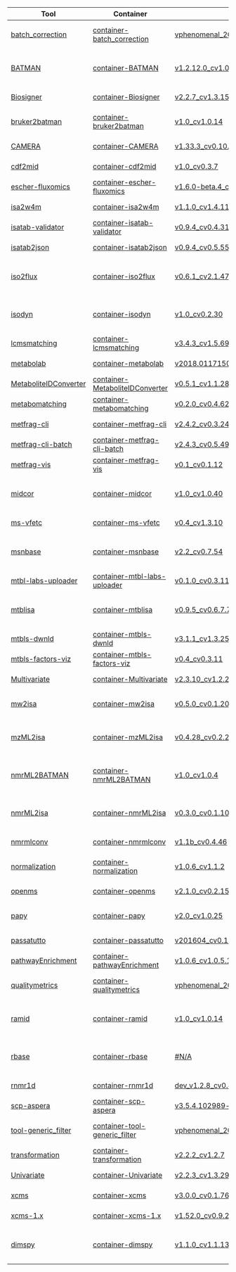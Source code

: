| Tool | Container | Tag | Maintainer | Affiliation |
|------|-----------|-----|------------|-------------|
| [batch_correction](https://github.com/phnmnl/container-batch_correction) | [container-batch_correction](https://github.com/phnmnl/container-batch_correction/releases/tag/vphenomenal_2018_02_22_cv0.3) | [vphenomenal_2018_02_22_cv0.3.7](http://phenomenal-h2020.eu/jenkins/job/container-batch_correction/7/) | Pierrick Roger, Nils Paulh | CEA |
| [BATMAN](https://github.com/phnmnl/container-batman) | [container-BATMAN](https://github.com/phnmnl/container-batman/releases/tag/v1.2.12.0_cv1.0) | [v1.2.12.0_cv1.0.65](http://phenomenal-h2020.eu/jenkins/job/container-BATMAN/65/) | Jianliang Gao / Pablo Moreno | Imperial College London, EMBL-EBI |
| [Biosigner](https://github.com/phnmnl/container-biosigner) | [container-Biosigner](https://github.com/phnmnl/container-biosigner/releases/tag/v2.2.7_cv1.3) | [v2.2.7_cv1.3.15](http://phenomenal-h2020.eu/jenkins/job/container-Biosigner/15/) | Pierrick Roger | CEA |
| [bruker2batman](https://github.com/phnmnl/container-bruker2batman) | [container-bruker2batman](https://github.com/phnmnl/container-bruker2batman/releases/tag/v1.0_cv1.0) | [v1.0_cv1.0.14](http://phenomenal-h2020.eu/jenkins/job/container-bruker2batman/14/) | Evangelos Handakas | Imperial College London |
| [CAMERA](https://github.com/phnmnl/container-camera) | [container-CAMERA](https://github.com/phnmnl/container-camera/releases/tag/v1.33.3_cv0.10) | [v1.33.3_cv0.10.59](http://phenomenal-h2020.eu/jenkins/job/container-CAMERA/59/) | Christoph Ruttkies | IPB Halle |
| [cdf2mid](https://github.com/phnmnl/container-cdf2mid) | [container-cdf2mid](https://github.com/phnmnl/container-cdf2mid/releases/tag/v1.0_cv0.3) | [v1.0_cv0.3.7](http://phenomenal-h2020.eu/jenkins/job/container-cdf2mid/7/) | Vitaly Selivanov | U. Barcelona |
| [escher-fluxomics](https://github.com/phnmnl/container-escher-fluxomics) | [container-escher-fluxomics](https://github.com/phnmnl/container-escher-fluxomics/releases/tag/v1.6.0-beta.4_cv1.0) | [v1.6.0-beta.4_cv1.0.9](http://phenomenal-h2020.eu/jenkins/job/container-escher-fluxomics/9/) | Pablo Moreno | EMBL-EBI |
| [isa2w4m](https://github.com/phnmnl/container-isa2w4m) | [container-isa2w4m](https://github.com/phnmnl/container-isa2w4m/releases/tag/v1.1.0_cv1.4) | [v1.1.0_cv1.4.11](http://phenomenal-h2020.eu/jenkins/job/container-isa2w4m/11/) | Pierrick Roger | CEA |
| [isatab-validator](https://github.com/phnmnl/container-isatab-validator) | [container-isatab-validator](https://github.com/phnmnl/container-isatab-validator/releases/tag/v0.9.4_cv0.4) | [v0.9.4_cv0.4.31](http://phenomenal-h2020.eu/jenkins/job/container-isatab-validator/31/) | David Johnson | U. of Oxford |
| [isatab2json](https://github.com/phnmnl/container-isatab2json) | [container-isatab2json](https://github.com/phnmnl/container-isatab2json/releases/tag/v0.9.4_cv0.5) | [v0.9.4_cv0.5.55](http://phenomenal-h2020.eu/jenkins/job/container-isatab2json/55/) | David Johnson | U. of Oxford |
| [iso2flux](https://github.com/phnmnl/container-iso2flux) | [container-iso2flux](https://github.com/phnmnl/container-iso2flux/releases/tag/v0.6.1_cv2.1) | [v0.6.1_cv2.1.47](http://phenomenal-h2020.eu/jenkins/job/container-iso2flux/47/) | Pablo Moreno, Pedro Atauri | EMBL-EBI, U. of Barcelona |
| [isodyn](https://github.com/phnmnl/container-isodyn) | [container-isodyn](https://github.com/phnmnl/container-isodyn/releases/tag/v1.0_cv0.2) | [v1.0_cv0.2.30](http://phenomenal-h2020.eu/jenkins/job/container-isodyn/30/) | Pablo Moreno, Vitaly Selivanov | EMBL-EBI, U. of Barcelona |
| [lcmsmatching](https://github.com/phnmnl/container-lcmsmatching) | [container-lcmsmatching](https://github.com/phnmnl/container-lcmsmatching/releases/tag/v3.4.3_cv1.5) | [v3.4.3_cv1.5.69](http://phenomenal-h2020.eu/jenkins/job/container-lcmsmatching/69/) | Pierrick Roger | CEA |
| [metabolab](https://github.com/phnmnl/container-metabolab) | [container-metabolab](https://github.com/phnmnl/container-metabolab/releases/tag/v2018.01171502_cv0.1) | [v2018.01171502_cv0.1.84](http://phenomenal-h2020.eu/jenkins/job/container-metabolab/84/) | Michelle Thompson | U. of Birmingham |
| [MetaboliteIDConverter](https://github.com/phnmnl/container-metaboliteidconverter) | [container-MetaboliteIDConverter](https://github.com/phnmnl/container-metaboliteidconverter/releases/tag/v0.5.1_cv1.1) | [v0.5.1_cv1.1.28](http://phenomenal-h2020.eu/jenkins/job/container-MetaboliteIDConverter/28/) | Benjamin Merlet | INRA |
| [metabomatching](https://github.com/phnmnl/container-metabomatching) | [container-metabomatching](https://github.com/phnmnl/container-metabomatching/releases/tag/v0.2.0_cv0.4) | [v0.2.0_cv0.4.62](http://phenomenal-h2020.eu/jenkins/job/container-metabomatching/62/) | Rico Rueedi | U. of Lausanne |
| [metfrag-cli](https://github.com/phnmnl/container-metfrag-cli) | [container-metfrag-cli](https://github.com/phnmnl/container-metfrag-cli/releases/tag/v2.4.2_cv0.3) | [v2.4.2_cv0.3.24](http://phenomenal-h2020.eu/jenkins/job/container-metfrag-cli/24/) | Christoph Ruttkies | IPB Halle |
| [metfrag-cli-batch](https://github.com/phnmnl/container-metfrag-cli-batch) | [container-metfrag-cli-batch](https://github.com/phnmnl/container-metfrag-cli-batch/releases/tag/v2.4.3_cv0.5) | [v2.4.3_cv0.5.49](http://phenomenal-h2020.eu/jenkins/job/container-metfrag-cli-batch/49/) | Christoph Ruttkies | IPB Halle |
| [metfrag-vis](https://github.com/phnmnl/container-metfrag-vis) | [container-metfrag-vis](https://github.com/phnmnl/container-metfrag-vis/releases/tag/v0.1_cv0.1) | [v0.1_cv0.1.12](http://phenomenal-h2020.eu/jenkins/job/container-metfrag-vis/12/) | Christoph Ruttkies | IPB Halle |
| [midcor](https://github.com/phnmnl/container-midcor) | [container-midcor](https://github.com/phnmnl/container-midcor/releases/tag/v1.0_cv1.0) | [v1.0_cv1.0.40](http://phenomenal-h2020.eu/jenkins/job/container-midcor/40/) | Pablo Moreno, Vitaly Selivanov | EMBL-EBI, U. of Barcelona |
| [ms-vfetc](https://github.com/phnmnl/container-ms-vfetc) | [container-ms-vfetc](https://github.com/phnmnl/container-ms-vfetc/releases/tag/v0.4_cv1.3) | [v0.4_cv1.3.10](http://phenomenal-h2020.eu/jenkins/job/container-ms-vfetc/10/) | Michael van Vliet | Leiden University |
| [msnbase](https://github.com/phnmnl/container-msnbase) | [container-msnbase](https://github.com/phnmnl/container-msnbase/releases/tag/v2.2_cv0.7) | [v2.2_cv0.7.54](http://phenomenal-h2020.eu/jenkins/job/container-msnbase/54/) | Kristian Peters, Payam Emami | IPB Halle, Uppsala U. |
| [mtbl-labs-uploader](https://github.com/phnmnl/container-mtbl-labs-uploader) | [container-mtbl-labs-uploader](https://github.com/phnmnl/container-mtbl-labs-uploader/releases/tag/v0.1.0_cv0.3) | [v0.1.0_cv0.3.11](http://phenomenal-h2020.eu/jenkins/job/container-mtbl-labs-uploader/11/) | Pablo Moreno | EMBL-EBI |
| [mtblisa](https://github.com/phnmnl/container-mtblisa) | [container-mtblisa](https://github.com/phnmnl/container-mtblisa/releases/tag/v0.9.5_cv0.6.7.79) | [v0.9.5_cv0.6.7.79](http://phenomenal-h2020.eu/jenkins/job/container-mtblisa/79/) | David Johnson, Pablo Moreno | U. of Oxford, EMBL-EBI | |
| [mtbls-dwnld](https://github.com/phnmnl/container-mtbls-dwnld) | [container-mtbls-dwnld](https://github.com/phnmnl/container-mtbls-dwnld/releases/tag/v3.1.1_cv1.3) | [v3.1.1_cv1.3.25](http://phenomenal-h2020.eu/jenkins/job/container-mtbls-dwnld/25/) | Pierrick Roger | CEA |
| [mtbls-factors-viz](https://github.com/phnmnl/container-mtbls-factors-viz) | [container-mtbls-factors-viz](https://github.com/phnmnl/container-mtbls-factors-viz/releases/tag/v0.4_cv0.3) | [v0.4_cv0.3.11](http://phenomenal-h2020.eu/jenkins/job/container-mtbls-factors-viz/11/) | Pablo Moreno | EMBL-EBI |
| [Multivariate](https://github.com/phnmnl/container-multivariate) | [container-Multivariate](https://github.com/phnmnl/container-multivariate/releases/tag/v2.3.10_cv1.2) | [v2.3.10_cv1.2.20](http://phenomenal-h2020.eu/jenkins/job/container-Multivariate/20/) | Pierrick Roger | CEA |
| [mw2isa](https://github.com/phnmnl/container-mw2isa) | [container-mw2isa](https://github.com/phnmnl/container-mw2isa/releases/tag/v0.5.0_cv0.1) | [v0.5.0_cv0.1.20](http://phenomenal-h2020.eu/jenkins/job/container-mw2isa/20/) | Phillipe Rocca-Serra | U. of Oxford |
| [mzML2isa](https://github.com/phnmnl/container-mzml2isa) | [container-mzML2isa](https://github.com/phnmnl/container-mzml2isa/releases/tag/v0.4.28_cv0.2) | [v0.4.28_cv0.2.23](http://phenomenal-h2020.eu/jenkins/job/container-mzML2isa/23/) | Pablo Moreno, Thomas Lawson | EMBL-EBI, U. of Birmingham |
| [nmrML2BATMAN](https://github.com/phnmnl/container-nmrml2batman) | [container-nmrML2BATMAN](https://github.com/phnmnl/container-nmrml2batman/releases/tag/v1.0_cv1.0) | [v1.0_cv1.0.4](http://phenomenal-h2020.eu/jenkins/job/container-nmrML2BATMAN/4/) | Vagelis Handakas | Imperial College London, EMBL-EBI |
| [nmrML2isa](https://github.com/phnmnl/container-nmrml2isa) | [container-nmrML2isa](https://github.com/phnmnl/container-nmrml2isa/releases/tag/v0.3.0_cv0.1) | [v0.3.0_cv0.1.10](http://phenomenal-h2020.eu/jenkins/job/container-nmrML2isa/10/) | Pablo Moreno, Thomas Lawson | EMBL-EBI, U. of Birmingham |
| [nmrmlconv](https://github.com/phnmnl/container-nmrmlconv) | [container-nmrmlconv](https://github.com/phnmnl/container-nmrmlconv/releases/tag/v1.1b_cv0.4) | [v1.1b_cv0.4.46](http://phenomenal-h2020.eu/jenkins/job/container-nmrmlconv/46/) | Kristian Peters | IPB Halle |
| [normalization](https://github.com/phnmnl/container-normalization) | [container-normalization](https://github.com/phnmnl/container-normalization/releases/tag/v1.0.6_cv1.1) | [v1.0.6_cv1.1.2](http://phenomenal-h2020.eu/jenkins/job/container-normalization/2/) | Pierrick Roger, Nils Paulh | CEA |
| [openms](https://github.com/phnmnl/container-openms) | [container-openms](https://github.com/phnmnl/container-openms/releases/tag/v2.1.0_cv0.2) | [v2.1.0_cv0.2.15](http://phenomenal-h2020.eu/jenkins/job/container-openms/15/) | Christoph Ruttkies | IPB Halle |
| [papy](https://github.com/phnmnl/container-papy) | [container-papy](https://github.com/phnmnl/container-papy/releases/tag/v2.0_cv1.0) | [v2.0_cv1.0.25](http://phenomenal-h2020.eu/jenkins/job/container-papy/25/) | Jianliang Gao | Imperial College London |
| [passatutto](https://github.com/phnmnl/container-passatutto) | [container-passatutto](https://github.com/phnmnl/container-passatutto/releases/tag/v201604_cv0.1) | [v201604_cv0.1.8](http://phenomenal-h2020.eu/jenkins/job/container-passatutto/8/) | Payam Emami | Uppsala U. |
| [pathwayEnrichment](https://github.com/phnmnl/container-pathwayenrichment) | [container-pathwayEnrichment](https://github.com/phnmnl/container-pathwayenrichment/releases/tag/v1.0.6_cv1.0.5) | [v1.0.6_cv1.0.5.19](http://phenomenal-h2020.eu/jenkins/job/container-pathwayEnrichment/19/) | Ettiene Camenem | INRA |
| [qualitymetrics](https://github.com/phnmnl/container-qualitymetrics) | [container-qualitymetrics](https://github.com/phnmnl/container-qualitymetrics/releases/tag/vphenomenal_2018.02.20_2_cv0.2) | [vphenomenal_2018.02.20_2_cv0.2.6](http://phenomenal-h2020.eu/jenkins/job/container-qualitymetrics/6/) | Pierrick Roger, Nils Paulh | W4M |
| [ramid](https://github.com/phnmnl/container-ramid) | [container-ramid](https://github.com/phnmnl/container-ramid/releases/tag/v1.0_cv1.0) | [v1.0_cv1.0.14](http://phenomenal-h2020.eu/jenkins/job/container-ramid/14/) | Pablo Moreno, Vitaly Selivanov | EMBL-EBI, U. of Barcelona |
| [rbase](https://github.com/phnmnl/container-rbase) | [container-rbase](https://github.com/phnmnl/container-rbase/releases/tag/#N/A) | [#N/A](http://phenomenal-h2020.eu/jenkins/job/container-rbase/#N/A/) | Kristian Peters, Pablo Moreno | IPB Halle, EMBL-EBI |
| [rnmr1d](https://github.com/phnmnl/container-rnmr1d) | [container-rnmr1d](https://github.com/phnmnl/container-rnmr1d/releases/tag/dev_v1.2.8_cv0.4) | [dev_v1.2.8_cv0.4.34](http://phenomenal-h2020.eu/jenkins/job/container-rnmr1d/34/) | Kristian Peters | IPB Halle |
| [scp-aspera](https://github.com/phnmnl/container-scp-aspera) | [container-scp-aspera](https://github.com/phnmnl/container-scp-aspera/releases/tag/v3.5.4.102989-linux-64_cv0.2) | [v3.5.4.102989-linux-64_cv0.2.9](http://phenomenal-h2020.eu/jenkins/job/container-scp-aspera/9/) | Pablo Moreno | EMBL-EBI |
| [tool-generic_filter](https://github.com/phnmnl/container-tool-generic_filter) | [container-tool-generic_filter](https://github.com/phnmnl/container-tool-generic_filter/releases/tag/vphenomenal_2017.12.12_cv0.2) | [vphenomenal_2017.12.12_cv0.2.2](http://phenomenal-h2020.eu/jenkins/job/container-tool-generic_filter/2/) | Pierrick Roger, Nils Paulh | W4M |
| [transformation](https://github.com/phnmnl/container-transformation) | [container-transformation](https://github.com/phnmnl/container-transformation/releases/tag/v2.2.2_cv1.2) | [v2.2.2_cv1.2.7](http://phenomenal-h2020.eu/jenkins/job/container-transformation/7/) | Pierrick Roger | CEA |
| [Univariate](https://github.com/phnmnl/container-univariate) | [container-Univariate](https://github.com/phnmnl/container-univariate/releases/tag/v2.2.3_cv1.3) | [v2.2.3_cv1.3.29](http://phenomenal-h2020.eu/jenkins/job/container-Univariate/29/) | Pierrick Roger | CEA |
| [xcms](https://github.com/phnmnl/container-xcms) | [container-xcms](https://github.com/phnmnl/container-xcms/releases/tag/v3.0.0_cv0.1) | [v3.0.0_cv0.1.76](http://phenomenal-h2020.eu/jenkins/job/container-xcms/76/) | Kristian Peters | IPB Halle |
| [xcms-1.x](https://github.com/phnmnl/container-xcms-1.x) | [container-xcms-1.x](https://github.com/phnmnl/container-xcms-1.x/releases/tag/v1.52.0_cv0.9) | [v1.52.0_cv0.9.2](http://phenomenal-h2020.eu/jenkins/job/container-xcms-1.x/2/) | Kristian Peters | IPB Halle |
| [dimspy](https://github.com/phnmnl/container-dimspy) | [container-dimspy](https://github.com/phnmnl/container-dimspy/releases/) | [v1.1.0_cv1.1.13](http://phenomenal-h2020.eu/jenkins/job/container-dimspy/13/) | Ralf Weber, James Bradbury | UoB |
